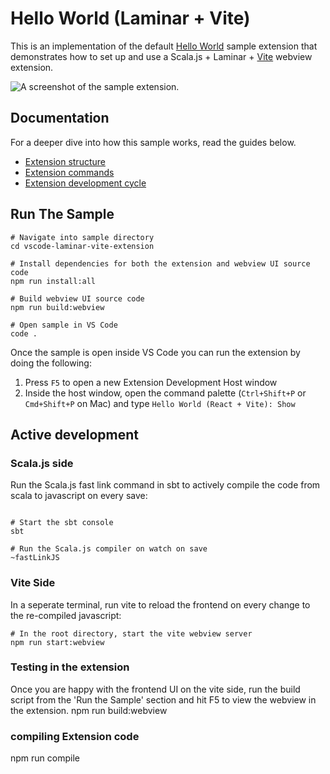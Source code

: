 # Hello World (Laminar + Vite)

This is an implementation of the default [Hello World](https://github.com/microsoft/vscode-webview-ui-toolkit-samples/tree/main/default/hello-world) sample extension that demonstrates how to set up and use a Scala.js + Laminar + [Vite](https://vitejs.dev/) webview extension.

![A screenshot of the sample extension.](./assets/hello-world.png)

## Documentation

For a deeper dive into how this sample works, read the guides below.

- [Extension structure](./docs/extension-structure.md)
- [Extension commands](./docs/extension-commands.md)
- [Extension development cycle](./docs/extension-development-cycle.md)

## Run The Sample
```
# Navigate into sample directory
cd vscode-laminar-vite-extension

# Install dependencies for both the extension and webview UI source code
npm run install:all

# Build webview UI source code
npm run build:webview

# Open sample in VS Code
code .
```
Once the sample is open inside VS Code you can run the extension by doing the following:

1. Press `F5` to open a new Extension Development Host window
2. Inside the host window, open the command palette (`Ctrl+Shift+P` or `Cmd+Shift+P` on Mac) and type `Hello World (React + Vite): Show`

## Active development
### Scala.js side
Run the Scala.js fast link command in sbt to actively compile the code from scala to javascript on every save:
```

# Start the sbt console
sbt

# Run the Scala.js compiler on watch on save
~fastLinkJS
```
### Vite Side
In a seperate terminal, run vite to reload the frontend on every change to the re-compiled javascript:
```
# In the root directory, start the vite webview server
npm run start:webview
```
### Testing in the extension
Once you are happy with the frontend UI on the vite side, run the build script from the 'Run the Sample' section and hit F5 to view the webview in the extension.
npm run build:webview


### compiling Extension code
npm run compile